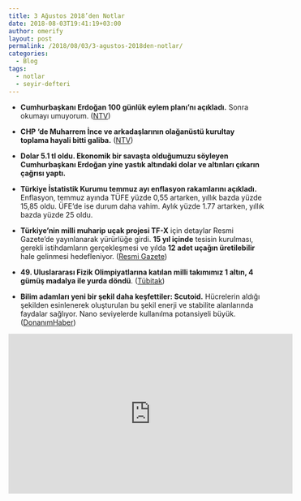 ```yaml
---
title: 3 Ağustos 2018’den Notlar
date: 2018-08-03T19:41:19+03:00
author: omerify
layout: post
permalink: /2018/08/03/3-agustos-2018den-notlar/
categories:
  - Blog
tags:
  - notlar
  - seyir-defteri
---
```


* **Cumhurbaşkanı Erdoğan 100 günlük eylem planı’nı açıkladı.** Sonra okumayı umuyorum. (<a href="https://www.ntv.com.tr/turkiye/erdogan-100-gunluk-eylem-planini-acikladi,HH_SHWOrv02rW0J_feiD3A" target="_blank" rel="noreferrer noopener nofollow">NTV</a>)

* **CHP ‘de Muharrem İnce ve arkadaşlarının olağanüstü kurultay toplama hayali bitti galiba.** (<a href="https://www.ntv.com.tr/turkiye/son-dakika-chp-olaganustu-kurultay-icin-yeterli-imza-toplanamadi,0VunI8m8ZkydiQ5f2-RDIg" target="_blank" rel="noreferrer noopener nofollow">NTV</a>)

* **Dolar 5.1 tl oldu. Ekonomik bir savaşta olduğumuzu söyleyen Cumhurbaşkanı Erdoğan yine yastık altındaki dolar ve altınları çıkarın çağrısı yaptı.**

* **Türkiye İstatistik Kurumu temmuz ayı enflasyon rakamlarını açıkladı.** Enflasyon, temmuz ayında TÜFE yüzde 0,55 artarken, yıllık bazda yüzde 15,85 oldu. ÜFE’de ise durum daha vahim. Aylık yüzde 1.77 artarken, yıllık bazda yüzde 25 oldu.

* **Türkiye’nin milli muharip uçak projesi TF-X** için detaylar Resmi Gazete’de yayınlanarak yürürlüğe girdi. **15 yıl içinde** tesisin kurulması, gerekli istihdamların gerçekleşmesi ve yılda **12 adet uçağın üretilebilir** hale gelinmesi hedefleniyor. (<a href="http://www.resmigazete.gov.tr/eskiler/2018/08/20180803-3.pdf" target="_blank" rel="noreferrer noopener nofollow">Resmi Gazete</a>)

* **49. Uluslararası Fizik Olimpiyatlarına katılan milli takımımız 1 altın, 4 gümüş madalya ile yurda döndü**. (<a href="http://www.tubitak.gov.tr/tr/haber/ogrencilerimizden-49-uluslararasi-fizik-olimpiyatinda-buyuk-basari" target="_blank" rel="noreferrer noopener nofollow">Tübitak</a>)

* **Bilim adamları yeni bir şekil daha keşfettiler: Scutoid.** Hücrelerin aldığı şekilden esinlenerek oluşturulan bu şekil enerji ve stabilite alanlarında faydalar sağlıyor. Nano seviyelerde kullanılma potansiyeli büyük. (<a href="https://www.donanimhaber.com/diger-bilim-ve-teknoloji/haberleri/Yeni-geometrik-sekille-tanisin-Scutoid.htm" target="_blank" rel="noreferrer noopener nofollow">DonanımHaber</a>)

<iframe width="560" height="315" src="https://www.youtube.com/embed/1HzfO453f24" title="YouTube video player" frameborder="0" allow="accelerometer; autoplay; clipboard-write; encrypted-media; gyroscope; picture-in-picture" allowfullscreen></iframe>